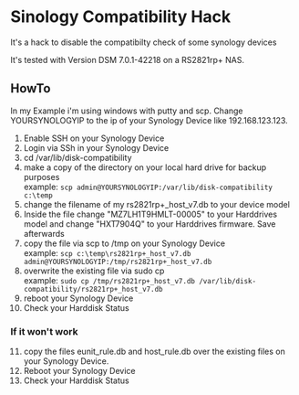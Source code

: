 # Sinology Compatibility Hack
It's a hack to disable the compatibilty check of some synology devices

It's tested with Version DSM 7.0.1-42218 on a RS2821rp+ NAS.

## HowTo

In my Example i'm using windows with putty and scp.
Change YOURSYNOLOGYIP to the ip of your Synology Device like 192.168.123.123.

1. Enable SSH on your Synology Device
2. Login via SSh in your Synology Device
3. cd /var/lib/disk-compatibility
4. make a copy of the directory on your local hard drive for backup purposes  
   example: ```scp admin@YOURSYNOLOGYIP:/var/lib/disk-compatibility c:\temp```
5. change the filename of my rs2821rp+_host_v7.db to your device model
6. Inside the file change "MZ7LH1T9HMLT-00005" to your Harddrives model and change "HXT7904Q" to your Harddrives firmware. Save afterwards
7. copy the file via scp to /tmp on your Synology Device  
   example: ```scp c:\temp\rs2821rp+_host_v7.db admin@YOURSYNOLOGYIP:/tmp/rs2821rp+_host_v7.db```
8. overwrite the existing file via sudo cp  
   example: ```sudo cp /tmp/rs2821rp+_host_v7.db /var/lib/disk-compatibility/rs2821rp+_host_v7.db```
9. reboot your Synology Device
10. Check your Harddisk Status

### If it won't work
11. copy the files eunit_rule.db and host_rule.db over the existing files on your Synology Device.
12. Reboot your Synology Device
13. Check your Harddisk Status
